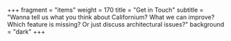 +++
fragment = "items"
weight = 170
title = "Get in Touch"
subtitle = "Wanna tell us what you think about Californium? What we can improve? Which feature is missing? Or just discuss architectural issues?"
background = "dark"
+++

